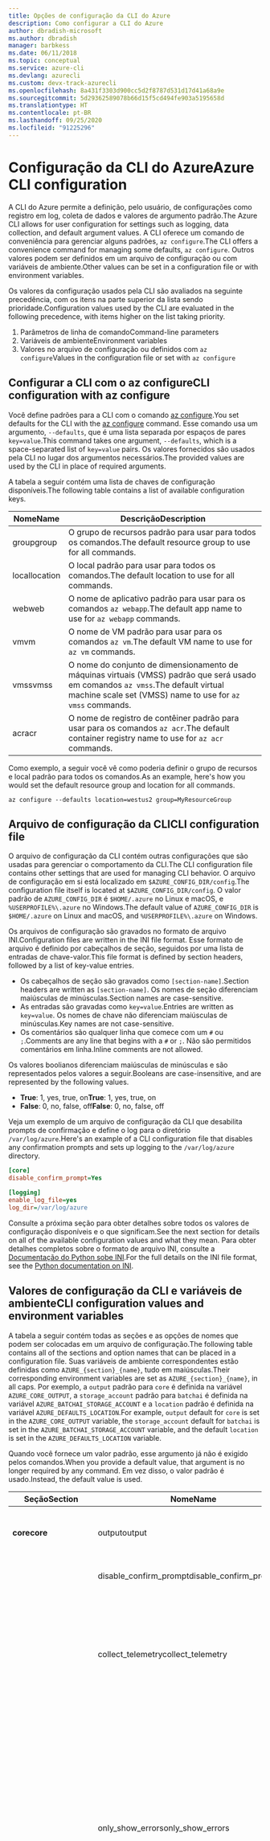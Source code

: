 ```yaml
---
title: Opções de configuração da CLI do Azure
description: Como configurar a CLI do Azure
author: dbradish-microsoft
ms.author: dbradish
manager: barbkess
ms.date: 06/11/2018
ms.topic: conceptual
ms.service: azure-cli
ms.devlang: azurecli
ms.custom: devx-track-azurecli
ms.openlocfilehash: 8a431f3303d900cc5d2f8787d531d17d41a68a9e
ms.sourcegitcommit: 5d29362589078b66d15f5cd494fe903a5195658d
ms.translationtype: HT
ms.contentlocale: pt-BR
ms.lasthandoff: 09/25/2020
ms.locfileid: "91225296"
---
```

# <a name="azure-cli-configuration"></a><span data-ttu-id="5d493-103">Configuração da CLI do Azure</span><span class="sxs-lookup"><span data-stu-id="5d493-103">Azure CLI configuration</span></span>

<span data-ttu-id="5d493-104">A CLI do Azure permite a definição, pelo usuário, de configurações como registro em log, coleta de dados e valores de argumento padrão.</span><span class="sxs-lookup"><span data-stu-id="5d493-104">The Azure CLI allows for user configuration for settings such as logging, data collection, and default argument values.</span></span>
<span data-ttu-id="5d493-105">A CLI oferece um comando de conveniência para gerenciar alguns padrões, `az configure`.</span><span class="sxs-lookup"><span data-stu-id="5d493-105">The CLI offers a convenience command for managing some defaults, `az configure`.</span></span> <span data-ttu-id="5d493-106">Outros valores podem ser definidos em um arquivo de configuração ou com variáveis de ambiente.</span><span class="sxs-lookup"><span data-stu-id="5d493-106">Other values can be set in a configuration file or with environment variables.</span></span>

<span data-ttu-id="5d493-107">Os valores da configuração usados pela CLI são avaliados na seguinte precedência, com os itens na parte superior da lista sendo prioridade.</span><span class="sxs-lookup"><span data-stu-id="5d493-107">Configuration values used by the CLI are evaluated in the following precedence, with items higher on the list taking priority.</span></span>

1. <span data-ttu-id="5d493-108">Parâmetros de linha de comando</span><span class="sxs-lookup"><span data-stu-id="5d493-108">Command-line parameters</span></span>
2. <span data-ttu-id="5d493-109">Variáveis de ambiente</span><span class="sxs-lookup"><span data-stu-id="5d493-109">Environment variables</span></span>
3. <span data-ttu-id="5d493-110">Valores no arquivo de configuração ou definidos com `az configure`</span><span class="sxs-lookup"><span data-stu-id="5d493-110">Values in the configuration file or set with `az configure`</span></span>

## <a name="cli-configuration-with-az-configure"></a><span data-ttu-id="5d493-111">Configurar a CLI com o az configure</span><span class="sxs-lookup"><span data-stu-id="5d493-111">CLI configuration with az configure</span></span>

<span data-ttu-id="5d493-112">Você define padrões para a CLI com o comando [az configure](/cli/azure/reference-index#az-configure).</span><span class="sxs-lookup"><span data-stu-id="5d493-112">You set defaults for the CLI with the [az configure](/cli/azure/reference-index#az-configure) command.</span></span>
<span data-ttu-id="5d493-113">Esse comando usa um argumento, `--defaults`, que é uma lista separada por espaços de pares `key=value`.</span><span class="sxs-lookup"><span data-stu-id="5d493-113">This command takes one argument, `--defaults`, which is a space-separated list of `key=value` pairs.</span></span> <span data-ttu-id="5d493-114">Os valores fornecidos são usados pela CLI no lugar dos argumentos necessários.</span><span class="sxs-lookup"><span data-stu-id="5d493-114">The provided values are used by the CLI in place of required arguments.</span></span>

<span data-ttu-id="5d493-115">A tabela a seguir contém uma lista de chaves de configuração disponíveis.</span><span class="sxs-lookup"><span data-stu-id="5d493-115">The following table contains a list of available configuration keys.</span></span>

| <span data-ttu-id="5d493-116">Nome</span><span class="sxs-lookup"><span data-stu-id="5d493-116">Name</span></span> | <span data-ttu-id="5d493-117">Descrição</span><span class="sxs-lookup"><span data-stu-id="5d493-117">Description</span></span> |
|------|-------------|
| <span data-ttu-id="5d493-118">group</span><span class="sxs-lookup"><span data-stu-id="5d493-118">group</span></span> | <span data-ttu-id="5d493-119">O grupo de recursos padrão para usar para todos os comandos.</span><span class="sxs-lookup"><span data-stu-id="5d493-119">The default resource group to use for all commands.</span></span> |
| <span data-ttu-id="5d493-120">local</span><span class="sxs-lookup"><span data-stu-id="5d493-120">location</span></span> | <span data-ttu-id="5d493-121">O local padrão para usar para todos os comandos.</span><span class="sxs-lookup"><span data-stu-id="5d493-121">The default location to use for all commands.</span></span> |
| <span data-ttu-id="5d493-122">web</span><span class="sxs-lookup"><span data-stu-id="5d493-122">web</span></span> | <span data-ttu-id="5d493-123">O nome de aplicativo padrão para usar para os comandos `az webapp`.</span><span class="sxs-lookup"><span data-stu-id="5d493-123">The default app name to use for `az webapp` commands.</span></span> |
| <span data-ttu-id="5d493-124">vm</span><span class="sxs-lookup"><span data-stu-id="5d493-124">vm</span></span> | <span data-ttu-id="5d493-125">O nome de VM padrão para usar para os comandos `az vm`.</span><span class="sxs-lookup"><span data-stu-id="5d493-125">The default VM name to use for `az vm` commands.</span></span> |
| <span data-ttu-id="5d493-126">vmss</span><span class="sxs-lookup"><span data-stu-id="5d493-126">vmss</span></span> | <span data-ttu-id="5d493-127">O nome do conjunto de dimensionamento de máquinas virtuais (VMSS) padrão que será usado em comandos `az vmss`.</span><span class="sxs-lookup"><span data-stu-id="5d493-127">The default virtual machine scale set (VMSS) name to use for  `az vmss` commands.</span></span> |
| <span data-ttu-id="5d493-128">acr</span><span class="sxs-lookup"><span data-stu-id="5d493-128">acr</span></span> | <span data-ttu-id="5d493-129">O nome de registro de contêiner padrão para usar para os comandos `az acr`.</span><span class="sxs-lookup"><span data-stu-id="5d493-129">The default container registry name to use for `az acr` commands.</span></span> |

<span data-ttu-id="5d493-130">Como exemplo, a seguir você vê como poderia definir o grupo de recursos e local padrão para todos os comandos.</span><span class="sxs-lookup"><span data-stu-id="5d493-130">As an example, here's how you would set the default resource group and location for all commands.</span></span>

```azurecli-interactive
az configure --defaults location=westus2 group=MyResourceGroup
```

## <a name="cli-configuration-file"></a><span data-ttu-id="5d493-131">Arquivo de configuração da CLI</span><span class="sxs-lookup"><span data-stu-id="5d493-131">CLI configuration file</span></span>

<span data-ttu-id="5d493-132">O arquivo de configuração da CLI contém outras configurações que são usadas para gerenciar o comportamento da CLI.</span><span class="sxs-lookup"><span data-stu-id="5d493-132">The CLI configuration file contains other settings that are used for managing CLI behavior.</span></span> <span data-ttu-id="5d493-133">O arquivo de configuração em si está localizado em `$AZURE_CONFIG_DIR/config`.</span><span class="sxs-lookup"><span data-stu-id="5d493-133">The configuration file itself is located at `$AZURE_CONFIG_DIR/config`.</span></span> <span data-ttu-id="5d493-134">O valor padrão de `AZURE_CONFIG_DIR` é `$HOME/.azure` no Linux e macOS, e `%USERPROFILE%\.azure` no Windows.</span><span class="sxs-lookup"><span data-stu-id="5d493-134">The default value of `AZURE_CONFIG_DIR` is `$HOME/.azure` on Linux and macOS, and `%USERPROFILE%\.azure` on Windows.</span></span>

<span data-ttu-id="5d493-135">Os arquivos de configuração são gravados no formato de arquivo INI.</span><span class="sxs-lookup"><span data-stu-id="5d493-135">Configuration files are written in the INI file format.</span></span> <span data-ttu-id="5d493-136">Esse formato de arquivo é definido por cabeçalhos de seção, seguidos por uma lista de entradas de chave-valor.</span><span class="sxs-lookup"><span data-stu-id="5d493-136">This file format is defined by section headers, followed by a list of key-value entries.</span></span>

* <span data-ttu-id="5d493-137">Os cabeçalhos de seção são gravados como `[section-name]`.</span><span class="sxs-lookup"><span data-stu-id="5d493-137">Section headers are written as `[section-name]`.</span></span> <span data-ttu-id="5d493-138">Os nomes de seção diferenciam maiúsculas de minúsculas.</span><span class="sxs-lookup"><span data-stu-id="5d493-138">Section names are case-sensitive.</span></span>
* <span data-ttu-id="5d493-139">As entradas são gravadas como `key=value`.</span><span class="sxs-lookup"><span data-stu-id="5d493-139">Entries are written as `key=value`.</span></span> <span data-ttu-id="5d493-140">Os nomes de chave não diferenciam maiúsculas de minúsculas.</span><span class="sxs-lookup"><span data-stu-id="5d493-140">Key names are not case-sensitive.</span></span>
* <span data-ttu-id="5d493-141">Os comentários são qualquer linha que comece com um `#` ou `;`.</span><span class="sxs-lookup"><span data-stu-id="5d493-141">Comments are any line that begins with a `#` or `;`.</span></span> <span data-ttu-id="5d493-142">Não são permitidos comentários em linha.</span><span class="sxs-lookup"><span data-stu-id="5d493-142">Inline comments are not allowed.</span></span>

<span data-ttu-id="5d493-143">Os valores boolianos diferenciam maiúsculas de minúsculas e são representados pelos valores a seguir.</span><span class="sxs-lookup"><span data-stu-id="5d493-143">Booleans are case-insensitive, and are represented by the following values.</span></span>

* <span data-ttu-id="5d493-144">__True__: 1, yes, true, on</span><span class="sxs-lookup"><span data-stu-id="5d493-144">__True__: 1, yes, true, on</span></span>
* <span data-ttu-id="5d493-145">__False__: 0, no, false, off</span><span class="sxs-lookup"><span data-stu-id="5d493-145">__False__: 0, no, false, off</span></span>

<span data-ttu-id="5d493-146">Veja um exemplo de um arquivo de configuração da CLI que desabilita prompts de confirmação e define o log para o diretório `/var/log/azure`.</span><span class="sxs-lookup"><span data-stu-id="5d493-146">Here's an example of a CLI configuration file that disables any confirmation prompts and sets up logging to the `/var/log/azure` directory.</span></span>

```ini
[core]
disable_confirm_prompt=Yes

[logging]
enable_log_file=yes
log_dir=/var/log/azure
```

<span data-ttu-id="5d493-147">Consulte a próxima seção para obter detalhes sobre todos os valores de configuração disponíveis e o que significam.</span><span class="sxs-lookup"><span data-stu-id="5d493-147">See the next section for details on all of the available configuration values and what they mean.</span></span> <span data-ttu-id="5d493-148">Para obter detalhes completos sobre o formato de arquivo INI, consulte a [Documentação do Python sobe INI](https://docs.python.org/3/library/configparser.html#supported-ini-file-structure).</span><span class="sxs-lookup"><span data-stu-id="5d493-148">For the full details on the INI file format, see the [Python documentation on INI](https://docs.python.org/3/library/configparser.html#supported-ini-file-structure).</span></span>

## <a name="cli-configuration-values-and-environment-variables"></a><span data-ttu-id="5d493-149">Valores de configuração da CLI e variáveis de ambiente</span><span class="sxs-lookup"><span data-stu-id="5d493-149">CLI configuration values and environment variables</span></span>

<span data-ttu-id="5d493-150">A tabela a seguir contém todas as seções e as opções de nomes que podem ser colocadas em um arquivo de configuração.</span><span class="sxs-lookup"><span data-stu-id="5d493-150">The following table contains all of the sections and option names that can be placed in a configuration file.</span></span> <span data-ttu-id="5d493-151">Suas variáveis de ambiente correspondentes estão definidas como `AZURE_{section}_{name}`, tudo em maiúsculas.</span><span class="sxs-lookup"><span data-stu-id="5d493-151">Their corresponding environment variables are set as `AZURE_{section}_{name}`, in all caps.</span></span> <span data-ttu-id="5d493-152">Por exemplo, a `output` padrão para `core` é definida na variável `AZURE_CORE_OUTPUT`, a `storage_account` padrão para `batchai` é definida na variável `AZURE_BATCHAI_STORAGE_ACCOUNT` e a `location` padrão é definida na variável `AZURE_DEFAULTS_LOCATION`.</span><span class="sxs-lookup"><span data-stu-id="5d493-152">For example, `output` default for `core` is set in the `AZURE_CORE_OUTPUT` variable, the `storage_account` default for `batchai` is set in the `AZURE_BATCHAI_STORAGE_ACCOUNT` variable, and the default `location` is set in the `AZURE_DEFAULTS_LOCATION` variable.</span></span>

<span data-ttu-id="5d493-153">Quando você fornece um valor padrão, esse argumento já não é exigido pelos comandos.</span><span class="sxs-lookup"><span data-stu-id="5d493-153">When you provide a default value, that argument is no longer required by any command.</span></span> <span data-ttu-id="5d493-154">Em vez disso, o valor padrão é usado.</span><span class="sxs-lookup"><span data-stu-id="5d493-154">Instead, the default value is used.</span></span>

| <span data-ttu-id="5d493-155">Seção</span><span class="sxs-lookup"><span data-stu-id="5d493-155">Section</span></span> | <span data-ttu-id="5d493-156">Nome</span><span class="sxs-lookup"><span data-stu-id="5d493-156">Name</span></span>      | <span data-ttu-id="5d493-157">Type</span><span class="sxs-lookup"><span data-stu-id="5d493-157">Type</span></span> | <span data-ttu-id="5d493-158">Descrição</span><span class="sxs-lookup"><span data-stu-id="5d493-158">Description</span></span>|
|---------|-----------|------|------------|
| <span data-ttu-id="5d493-159">__core__</span><span class="sxs-lookup"><span data-stu-id="5d493-159">__core__</span></span> | <span data-ttu-id="5d493-160">output</span><span class="sxs-lookup"><span data-stu-id="5d493-160">output</span></span> | <span data-ttu-id="5d493-161">string</span><span class="sxs-lookup"><span data-stu-id="5d493-161">string</span></span> | <span data-ttu-id="5d493-162">O formato de saída padrão.</span><span class="sxs-lookup"><span data-stu-id="5d493-162">The default output format.</span></span> <span data-ttu-id="5d493-163">Pode ser `json`, `jsonc`, `tsv` ou `table`.</span><span class="sxs-lookup"><span data-stu-id="5d493-163">Can be one of `json`, `jsonc`, `tsv`, or `table`.</span></span> |
| | <span data-ttu-id="5d493-164">disable\_confirm\_prompt</span><span class="sxs-lookup"><span data-stu-id="5d493-164">disable\_confirm\_prompt</span></span> | <span data-ttu-id="5d493-165">booleano</span><span class="sxs-lookup"><span data-stu-id="5d493-165">boolean</span></span> | <span data-ttu-id="5d493-166">Ativa e desativa prompts de confirmação.</span><span class="sxs-lookup"><span data-stu-id="5d493-166">Turn confirmation prompts on/off.</span></span> |
| | <span data-ttu-id="5d493-167">collect\_telemetry</span><span class="sxs-lookup"><span data-stu-id="5d493-167">collect\_telemetry</span></span> | <span data-ttu-id="5d493-168">booleano</span><span class="sxs-lookup"><span data-stu-id="5d493-168">boolean</span></span> | <span data-ttu-id="5d493-169">Permitir que a Microsoft colete dados anônimos sobre o uso da CLI.</span><span class="sxs-lookup"><span data-stu-id="5d493-169">Allow Microsoft to collect anonymous data on the usage of the CLI.</span></span> <span data-ttu-id="5d493-170">Para obter informações de privacidade, confira os [Termos de uso da licença MIT da CLI do Azure](https://github.com/Azure/azure-cli/blob/dev/LICENSE).</span><span class="sxs-lookup"><span data-stu-id="5d493-170">For privacy information, see the [Azure CLI MIT license](https://github.com/Azure/azure-cli/blob/dev/LICENSE).</span></span> |
| | <span data-ttu-id="5d493-171">only\_show\_errors</span><span class="sxs-lookup"><span data-stu-id="5d493-171">only\_show\_errors</span></span> | <span data-ttu-id="5d493-172">booleano</span><span class="sxs-lookup"><span data-stu-id="5d493-172">boolean</span></span> | <span data-ttu-id="5d493-173">Mostra apenas erros durante a invocação de comando.</span><span class="sxs-lookup"><span data-stu-id="5d493-173">Only show errors during command invocation.</span></span> <span data-ttu-id="5d493-174">Em outras palavras, somente erros serão gravados em `stderr`.</span><span class="sxs-lookup"><span data-stu-id="5d493-174">In other words, only errors will be written to `stderr`.</span></span> <span data-ttu-id="5d493-175">Ele suprime avisos dos comandos em versão prévia, preteridos e experimentais.</span><span class="sxs-lookup"><span data-stu-id="5d493-175">It suppresses warnings from preview, deprecated and experimental commands.</span></span> <span data-ttu-id="5d493-176">Ele também está disponível para comandos individuais com o parâmetro `--only-show-errors`.</span><span class="sxs-lookup"><span data-stu-id="5d493-176">It is also available for individual commands with the `--only-show-errors` parameter.</span></span> |
| | <span data-ttu-id="5d493-177">no\_color</span><span class="sxs-lookup"><span data-stu-id="5d493-177">no\_color</span></span> | <span data-ttu-id="5d493-178">booleano</span><span class="sxs-lookup"><span data-stu-id="5d493-178">boolean</span></span> | <span data-ttu-id="5d493-179">Desabilita a cor.</span><span class="sxs-lookup"><span data-stu-id="5d493-179">Disable color.</span></span> <span data-ttu-id="5d493-180">As mensagens originalmente coloridas serão prefixadas com `DEBUG`, `INFO`, `WARNING` e `ERROR`.</span><span class="sxs-lookup"><span data-stu-id="5d493-180">Originally colored messages will be prefixed with `DEBUG`, `INFO`, `WARNING` and `ERROR`.</span></span> <span data-ttu-id="5d493-181">Isso ignora o problema de uma biblioteca de terceiro em que a cor do terminal não pode ser revertida depois de um redirecionamento de `stdout`.</span><span class="sxs-lookup"><span data-stu-id="5d493-181">This bypasses the issue of a third-party library where the terminal's color cannot revert back after a `stdout` redirection.</span></span> |
| <span data-ttu-id="5d493-182">__logging__</span><span class="sxs-lookup"><span data-stu-id="5d493-182">__logging__</span></span> | <span data-ttu-id="5d493-183">enable\_log\_file</span><span class="sxs-lookup"><span data-stu-id="5d493-183">enable\_log\_file</span></span> | <span data-ttu-id="5d493-184">booleano</span><span class="sxs-lookup"><span data-stu-id="5d493-184">boolean</span></span> | <span data-ttu-id="5d493-185">Ativar e desativar o registro em log.</span><span class="sxs-lookup"><span data-stu-id="5d493-185">Turn logging on/off.</span></span> |
| | <span data-ttu-id="5d493-186">log\_dir</span><span class="sxs-lookup"><span data-stu-id="5d493-186">log\_dir</span></span> | <span data-ttu-id="5d493-187">string</span><span class="sxs-lookup"><span data-stu-id="5d493-187">string</span></span> | <span data-ttu-id="5d493-188">O diretório no qual gravar os logs.</span><span class="sxs-lookup"><span data-stu-id="5d493-188">The directory to write logs to.</span></span> <span data-ttu-id="5d493-189">Por padrão, esse valor é `${AZURE_CONFIG_DIR}/logs`.</span><span class="sxs-lookup"><span data-stu-id="5d493-189">By default this value is `${AZURE_CONFIG_DIR}/logs`.</span></span> |
| <span data-ttu-id="5d493-190">__defaults__</span><span class="sxs-lookup"><span data-stu-id="5d493-190">__defaults__</span></span> | <span data-ttu-id="5d493-191">group</span><span class="sxs-lookup"><span data-stu-id="5d493-191">group</span></span> | <span data-ttu-id="5d493-192">string</span><span class="sxs-lookup"><span data-stu-id="5d493-192">string</span></span> | <span data-ttu-id="5d493-193">O grupo de recursos padrão para usar para todos os comandos.</span><span class="sxs-lookup"><span data-stu-id="5d493-193">The default resource group to use for all commands.</span></span> |
| | <span data-ttu-id="5d493-194">local</span><span class="sxs-lookup"><span data-stu-id="5d493-194">location</span></span> | <span data-ttu-id="5d493-195">string</span><span class="sxs-lookup"><span data-stu-id="5d493-195">string</span></span> | <span data-ttu-id="5d493-196">O local padrão para usar para todos os comandos.</span><span class="sxs-lookup"><span data-stu-id="5d493-196">The default location to use for all commands.</span></span> |
| <span data-ttu-id="5d493-197">__storage__</span><span class="sxs-lookup"><span data-stu-id="5d493-197">__storage__</span></span> | <span data-ttu-id="5d493-198">connection\_string</span><span class="sxs-lookup"><span data-stu-id="5d493-198">connection\_string</span></span> | <span data-ttu-id="5d493-199">string</span><span class="sxs-lookup"><span data-stu-id="5d493-199">string</span></span> | <span data-ttu-id="5d493-200">A cadeia de conexão padrão a ser usada para comandos `az storage`.</span><span class="sxs-lookup"><span data-stu-id="5d493-200">The default connection string to use for `az storage` commands.</span></span> |
| | <span data-ttu-id="5d493-201">account</span><span class="sxs-lookup"><span data-stu-id="5d493-201">account</span></span> | <span data-ttu-id="5d493-202">string</span><span class="sxs-lookup"><span data-stu-id="5d493-202">string</span></span> | <span data-ttu-id="5d493-203">O nome de conta padrão a ser usado para comandos `az storage`.</span><span class="sxs-lookup"><span data-stu-id="5d493-203">The default account name to use for `az storage` commands.</span></span> |
| | <span data-ttu-id="5d493-204">chave</span><span class="sxs-lookup"><span data-stu-id="5d493-204">key</span></span> | <span data-ttu-id="5d493-205">string</span><span class="sxs-lookup"><span data-stu-id="5d493-205">string</span></span> | <span data-ttu-id="5d493-206">A chave de conta padrão a ser usada para comandos `az storage`.</span><span class="sxs-lookup"><span data-stu-id="5d493-206">The default account key to use for `az storage` commands.</span></span> |
| | <span data-ttu-id="5d493-207">sas\_token</span><span class="sxs-lookup"><span data-stu-id="5d493-207">sas\_token</span></span> | <span data-ttu-id="5d493-208">string</span><span class="sxs-lookup"><span data-stu-id="5d493-208">string</span></span> | <span data-ttu-id="5d493-209">O token SAS padrão a ser usado para comandos `az storage`.</span><span class="sxs-lookup"><span data-stu-id="5d493-209">The default SAS token to use for `az storage` commands.</span></span> |
| <span data-ttu-id="5d493-210">__batchai__</span><span class="sxs-lookup"><span data-stu-id="5d493-210">__batchai__</span></span> | <span data-ttu-id="5d493-211">storage\_account</span><span class="sxs-lookup"><span data-stu-id="5d493-211">storage\_account</span></span> | <span data-ttu-id="5d493-212">string</span><span class="sxs-lookup"><span data-stu-id="5d493-212">string</span></span> | <span data-ttu-id="5d493-213">A conta de armazenamento padrão a ser usada para comandos `az batchai`.</span><span class="sxs-lookup"><span data-stu-id="5d493-213">The default storage account to use for `az batchai` commands.</span></span> |
| | <span data-ttu-id="5d493-214">storage\_key</span><span class="sxs-lookup"><span data-stu-id="5d493-214">storage\_key</span></span> | <span data-ttu-id="5d493-215">string</span><span class="sxs-lookup"><span data-stu-id="5d493-215">string</span></span> | <span data-ttu-id="5d493-216">A chave de armazenamento padrão a ser usada para comandos `az batchai`.</span><span class="sxs-lookup"><span data-stu-id="5d493-216">The default storage key to use for `az batchai` commands.</span></span> |
| <span data-ttu-id="5d493-217">__batch__</span><span class="sxs-lookup"><span data-stu-id="5d493-217">__batch__</span></span> | <span data-ttu-id="5d493-218">account</span><span class="sxs-lookup"><span data-stu-id="5d493-218">account</span></span> | <span data-ttu-id="5d493-219">string</span><span class="sxs-lookup"><span data-stu-id="5d493-219">string</span></span> | <span data-ttu-id="5d493-220">O nome de conta do Lote do Azure a ser usado para comandos `az batch`.</span><span class="sxs-lookup"><span data-stu-id="5d493-220">The default Azure Batch account name to use for `az batch` commands.</span></span> |
| | <span data-ttu-id="5d493-221">access\_key</span><span class="sxs-lookup"><span data-stu-id="5d493-221">access\_key</span></span> | <span data-ttu-id="5d493-222">string</span><span class="sxs-lookup"><span data-stu-id="5d493-222">string</span></span> | <span data-ttu-id="5d493-223">A chave de acesso padrão a ser usada para comandos `az batch`.</span><span class="sxs-lookup"><span data-stu-id="5d493-223">The default access key to use for `az batch` commands.</span></span> <span data-ttu-id="5d493-224">Usado somente com autorização `aad`.</span><span class="sxs-lookup"><span data-stu-id="5d493-224">Only used with `aad` authorization.</span></span> |
| | <span data-ttu-id="5d493-225">endpoint</span><span class="sxs-lookup"><span data-stu-id="5d493-225">endpoint</span></span> | <span data-ttu-id="5d493-226">string</span><span class="sxs-lookup"><span data-stu-id="5d493-226">string</span></span> | <span data-ttu-id="5d493-227">O ponto de extremidade padrão ao qual se conectar para comandos `az batch`.</span><span class="sxs-lookup"><span data-stu-id="5d493-227">The default endpoint to connect to for `az batch` commands.</span></span> |
| | <span data-ttu-id="5d493-228">auth\_mode</span><span class="sxs-lookup"><span data-stu-id="5d493-228">auth\_mode</span></span> | <span data-ttu-id="5d493-229">string</span><span class="sxs-lookup"><span data-stu-id="5d493-229">string</span></span> | <span data-ttu-id="5d493-230">O modo de autorização a ser usado para comandos `az batch`.</span><span class="sxs-lookup"><span data-stu-id="5d493-230">The authorization mode to use for `az batch` commands.</span></span> <span data-ttu-id="5d493-231">Pode ser `shared_key` ou `aad`.</span><span class="sxs-lookup"><span data-stu-id="5d493-231">Can be `shared_key` or `aad`.</span></span> |
| <span data-ttu-id="5d493-232">__nuvem__</span><span class="sxs-lookup"><span data-stu-id="5d493-232">__cloud__</span></span> | <span data-ttu-id="5d493-233">name</span><span class="sxs-lookup"><span data-stu-id="5d493-233">name</span></span> | <span data-ttu-id="5d493-234">string</span><span class="sxs-lookup"><span data-stu-id="5d493-234">string</span></span> | <span data-ttu-id="5d493-235">A nuvem padrão para todos os comandos `az`.</span><span class="sxs-lookup"><span data-stu-id="5d493-235">The default cloud for all `az` commands.</span></span>  <span data-ttu-id="5d493-236">Os valores possíveis são `AzureCloud` (padrão), `AzureChinaCloud`, `AzureUSGovernment` e `AzureGermanCloud`.</span><span class="sxs-lookup"><span data-stu-id="5d493-236">The possible values are  `AzureCloud` (default), `AzureChinaCloud`, `AzureUSGovernment`, `AzureGermanCloud`.</span></span> <span data-ttu-id="5d493-237">Para alterar as nuvens é possível usar o comando `az cloud set –name`.</span><span class="sxs-lookup"><span data-stu-id="5d493-237">To change clouds, you can use the `az cloud set –name` command.</span></span>  <span data-ttu-id="5d493-238">Para obter um exemplo, consulte [Gerenciar Nuvens com a CLI do Azure](manage-clouds-azure-cli.md).</span><span class="sxs-lookup"><span data-stu-id="5d493-238">For an example, see [Manage Clouds with the Azure CLI](manage-clouds-azure-cli.md).</span></span> |
| <span data-ttu-id="5d493-239">__extension__</span><span class="sxs-lookup"><span data-stu-id="5d493-239">__extension__</span></span> | <span data-ttu-id="5d493-240">use_dynamic_install</span><span class="sxs-lookup"><span data-stu-id="5d493-240">use_dynamic_install</span></span> | <span data-ttu-id="5d493-241">string</span><span class="sxs-lookup"><span data-stu-id="5d493-241">string</span></span> | <span data-ttu-id="5d493-242">Instale uma extensão se ela ainda não tiver sido adicionada ao executar um comando por meio dela.</span><span class="sxs-lookup"><span data-stu-id="5d493-242">Install an extension if it's not added yet when running a command from it.</span></span> <span data-ttu-id="5d493-243">Os valores possíveis são `no` (padrão), `yes_prompt` e `yes_without_prompt`.</span><span class="sxs-lookup"><span data-stu-id="5d493-243">The possible values are `no` (default), `yes_prompt`, `yes_without_prompt`.</span></span> |
| | <span data-ttu-id="5d493-244">run_after_dynamic_install</span><span class="sxs-lookup"><span data-stu-id="5d493-244">run_after_dynamic_install</span></span> | <span data-ttu-id="5d493-245">booleano</span><span class="sxs-lookup"><span data-stu-id="5d493-245">boolean</span></span> | <span data-ttu-id="5d493-246">Continue a executar o comando quando uma extensão for instalada dinamicamente para ele.</span><span class="sxs-lookup"><span data-stu-id="5d493-246">Continue to run the command when an extension is dynamically installed for it.</span></span> <span data-ttu-id="5d493-247">O padrão é `False`.</span><span class="sxs-lookup"><span data-stu-id="5d493-247">Default is `False`.</span></span> |

> [!NOTE]
> <span data-ttu-id="5d493-248">Você pode ver outros valores em seu arquivo de configuração, mas eles são gerenciados diretamente por meio de comandos da CLI, incluindo `az configure`.</span><span class="sxs-lookup"><span data-stu-id="5d493-248">You may see other values in your configuration file, but these are managed directly through CLI commands, including `az configure`.</span></span> <span data-ttu-id="5d493-249">Os valores listados na tabela acima são os únicos que você mesmo deve alterar.</span><span class="sxs-lookup"><span data-stu-id="5d493-249">The ones listed in the table above are the only values you should change yourself.</span></span>